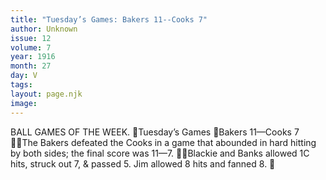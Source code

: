 ```yaml
---
title: "Tuesday’s Games: Bakers 11--Cooks 7"
author: Unknown
issue: 12
volume: 7
year: 1916
month: 27
day: V
tags:
layout: page.njk
image:
---
```

BALL GAMES OF THE WEEK. Tuesday’s Games Bakers 11—Cooks 7 The Bakers defeated the Cooks in a game that abounded in hard hitting by both sides; the final score was 11—7. Blackie and Banks allowed 1C hits, struck out 7, & passed 5. Jim allowed 8 hits and fanned 8. 
